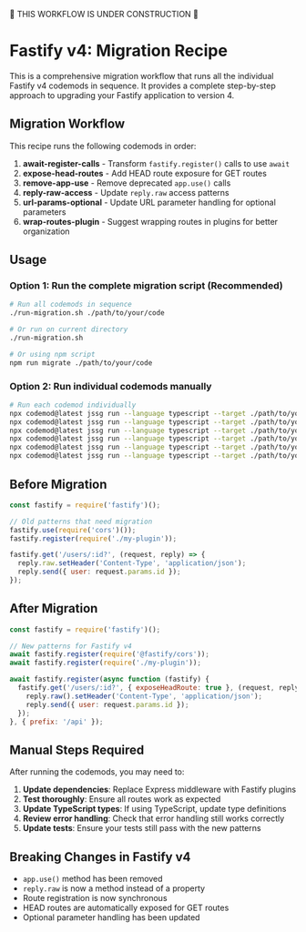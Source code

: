 🚧 THIS WORKFLOW IS UNDER CONSTRUCTION 🚧

# Fastify v4: Migration Recipe

This is a comprehensive migration workflow that runs all the individual Fastify v4 codemods in sequence. It provides a complete step-by-step approach to upgrading your Fastify application to version 4.

## Migration Workflow

This recipe runs the following codemods in order:

1. **await-register-calls** - Transform `fastify.register()` calls to use `await`
2. **expose-head-routes** - Add HEAD route exposure for GET routes
3. **remove-app-use** - Remove deprecated `app.use()` calls
4. **reply-raw-access** - Update `reply.raw` access patterns
5. **url-params-optional** - Update URL parameter handling for optional parameters
6. **wrap-routes-plugin** - Suggest wrapping routes in plugins for better organization

## Usage

### Option 1: Run the complete migration script (Recommended)

```bash
# Run all codemods in sequence
./run-migration.sh ./path/to/your/code

# Or run on current directory
./run-migration.sh

# Or using npm script
npm run migrate ./path/to/your/code
```

### Option 2: Run individual codemods manually

```bash
# Run each codemod individually
npx codemod@latest jssg run --language typescript --target ./path/to/your/code ../await-register-calls/scripts/codemod.ts
npx codemod@latest jssg run --language typescript --target ./path/to/your/code ../expose-head-routes/scripts/codemod.ts
npx codemod@latest jssg run --language typescript --target ./path/to/your/code ../remove-app-use/scripts/codemod.ts
npx codemod@latest jssg run --language typescript --target ./path/to/your/code ../reply-raw-access/scripts/codemod.ts
npx codemod@latest jssg run --language typescript --target ./path/to/your/code ../url-params-optional/scripts/codemod.ts
npx codemod@latest jssg run --language typescript --target ./path/to/your/code ../wrap-routes-plugin/scripts/codemod.ts
```

## Before Migration

```javascript
const fastify = require('fastify')();

// Old patterns that need migration
fastify.use(require('cors')());
fastify.register(require('./my-plugin'));

fastify.get('/users/:id?', (request, reply) => {
  reply.raw.setHeader('Content-Type', 'application/json');
  reply.send({ user: request.params.id });
});
```

## After Migration

```javascript
const fastify = require('fastify')();

// New patterns for Fastify v4
await fastify.register(require('@fastify/cors'));
await fastify.register(require('./my-plugin'));

await fastify.register(async function (fastify) {
  fastify.get('/users/:id?', { exposeHeadRoute: true }, (request, reply) => {
    reply.raw().setHeader('Content-Type', 'application/json');
    reply.send({ user: request.params.id });
  });
}, { prefix: '/api' });
```

## Manual Steps Required

After running the codemods, you may need to:

1. **Update dependencies**: Replace Express middleware with Fastify plugins
2. **Test thoroughly**: Ensure all routes work as expected
3. **Update TypeScript types**: If using TypeScript, update type definitions
4. **Review error handling**: Check that error handling still works correctly
5. **Update tests**: Ensure your tests still pass with the new patterns

## Breaking Changes in Fastify v4

- `app.use()` method has been removed
- `reply.raw` is now a method instead of a property
- Route registration is now synchronous
- HEAD routes are automatically exposed for GET routes
- Optional parameter handling has been updated
